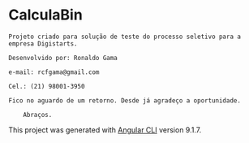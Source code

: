 # CalculaBin

    Projeto criado para solução de teste do processo seletivo para a empresa Digistarts.

    Desenvolvido por: Ronaldo Gama

    e-mail: rcfgama@gmail.com

    Cel.: (21) 98001-3950

    Fico no aguardo de um retorno. Desde já agradeço a oportunidade.

        Abraços.

This project was generated with [Angular CLI](https://github.com/angular/angular-cli) version 9.1.7.

